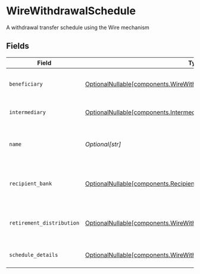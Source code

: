# WireWithdrawalSchedule

A withdrawal transfer schedule using the Wire mechanism


## Fields

| Field                                                                                                                                                | Type                                                                                                                                                 | Required                                                                                                                                             | Description                                                                                                                                          | Example                                                                                                                                              |
| ---------------------------------------------------------------------------------------------------------------------------------------------------- | ---------------------------------------------------------------------------------------------------------------------------------------------------- | ---------------------------------------------------------------------------------------------------------------------------------------------------- | ---------------------------------------------------------------------------------------------------------------------------------------------------- | ---------------------------------------------------------------------------------------------------------------------------------------------------- |
| `beneficiary`                                                                                                                                        | [OptionalNullable[components.WireWithdrawalScheduleBeneficiary]](../../models/components/wirewithdrawalschedulebeneficiary.md)                       | :heavy_minus_sign:                                                                                                                                   | The beneficiary of the wire withdrawal                                                                                                               |                                                                                                                                                      |
| `intermediary`                                                                                                                                       | [OptionalNullable[components.Intermediary]](../../models/components/intermediary.md)                                                                 | :heavy_minus_sign:                                                                                                                                   | The intermediary party                                                                                                                               |                                                                                                                                                      |
| `name`                                                                                                                                               | *Optional[str]*                                                                                                                                      | :heavy_minus_sign:                                                                                                                                   | The name of the Wire Withdrawal transfer schedule                                                                                                    | accounts/01H8FB90ZRRFWXB4XC2JPJ1D4Y/wireWithdrawalSchedules/40eb6b6f-76ff-4dc9-b8a0-b65a7658f8b1                                                     |
| `recipient_bank`                                                                                                                                     | [OptionalNullable[components.RecipientBank]](../../models/components/recipientbank.md)                                                               | :heavy_minus_sign:                                                                                                                                   | The recipient bank / financial institution                                                                                                           |                                                                                                                                                      |
| `retirement_distribution`                                                                                                                            | [OptionalNullable[components.WireWithdrawalScheduleRetirementDistribution]](../../models/components/wirewithdrawalscheduleretirementdistribution.md) | :heavy_minus_sign:                                                                                                                                   | The distribution info for a retirement account                                                                                                       |                                                                                                                                                      |
| `schedule_details`                                                                                                                                   | [OptionalNullable[components.WireWithdrawalScheduleScheduleDetails]](../../models/components/wirewithdrawalschedulescheduledetails.md)               | :heavy_minus_sign:                                                                                                                                   | The transfer schedule details                                                                                                                        |                                                                                                                                                      |